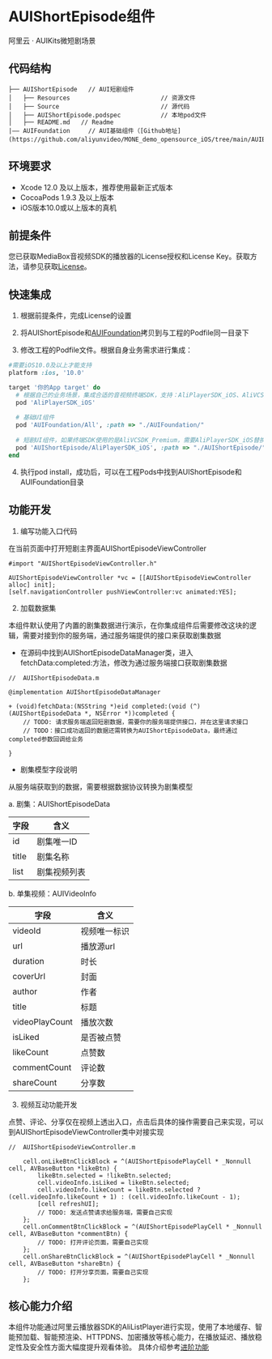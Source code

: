# AUIShortEpisode组件
阿里云 · AUIKits微短剧场景

## 代码结构
```
├── AUIShortEpisode   // AUI短剧组件
│   ├── Resources                         // 资源文件
│   ├── Source                            // 源代码
│   ├── AUIShortEpisode.podspec           // 本地pod文件
│   ├── README.md   // Readme   
|—— AUIFoundation     // AUI基础组件（[Github地址](https://github.com/aliyunvideo/MONE_demo_opensource_iOS/tree/main/AUIBaseKits/AUIFoundation)）
```

## 环境要求

- Xcode 12.0 及以上版本，推荐使用最新正式版本
- CocoaPods 1.9.3 及以上版本
- iOS版本10.0或以上版本的真机

## 前提条件

您已获取MediaBox音视频SDK的播放器的License授权和License Key。获取方法，请参见获取[License](https://help.aliyun.com/document_detail/2391512.html)。

## 快速集成
1. 根据前提条件，完成License的设置

2. 将AUIShortEpisode和[AUIFoundation](https://github.com/aliyunvideo/MONE_demo_opensource_iOS/tree/main/AUIBaseKits/AUIFoundation)拷贝到与工程的Podfile同一目录下

3. 修改工程的Podfile文件。根据自身业务需求进行集成：
   
```ruby
#需要iOS10.0及以上才能支持
platform :ios, '10.0'

target '你的App target' do
  # 根据自己的业务场景，集成合适的音视频终端SDK，支持：AliPlayerSDK_iOS、AliVCSDK_Premium、AliVCSDK_Standard、AliVCSDK_UGC等
  pod 'AliPlayerSDK_iOS'
  
  # 基础UI组件
  pod 'AUIFoundation/All', :path => "./AUIFoundation/"
  
  # 短剧UI组件，如果终端SDK使用的是AliVCSDK_Premium，需要AliPlayerSDK_iOS替换为AliVCSDK_Premium
  pod 'AUIShortEpisode/AliPlayerSDK_iOS', :path => "./AUIShortEpisode/"
end
```

4. 执行pod install，成功后，可以在工程Pods中找到AUIShortEpisode和AUIFoundation目录
   

## 功能开发
1. 编写功能入口代码
   
在当前页面中打开短剧主界面AUIShortEpisodeViewController
```ObjC
#import "AUIShortEpisodeViewController.h"

AUIShortEpisodeViewController *vc = [[AUIShortEpisodeViewController alloc] init];
[self.navigationController pushViewController:vc animated:YES];
```

2. 加载数据集

本组件默认使用了内置的剧集数据进行演示，在你集成组件后需要修改这块的逻辑，需要对接到你的服务端，通过服务端提供的接口来获取剧集数据

- 在源码中找到AUIShortEpisodeDataManager类，进入fetchData:completed:方法，修改为通过服务端接口获取剧集数据
```ObjC
//  AUIShortEpisodeData.m

@implementation AUIShortEpisodeDataManager

+ (void)fetchData:(NSString *)eid completed:(void (^)(AUIShortEpisodeData *, NSError *))completed {
    // TODO: 请求服务端返回短剧数据，需要你的服务端提供接口，并在这里请求接口
    // TODO：接口成功返回的数据还需转换为AUIShortEpisodeData，最终通过completed参数回调给业务
    
}

```

- 剧集模型字段说明

从服务端获取到的数据，需要根据数据协议转换为剧集模型

a. 剧集：AUIShortEpisodeData
  
| 字段 |  含义   |
|-----|--------|
| id |	剧集唯一ID |
| title |	剧集名称 |
| list |	剧集视频列表 |

b. 单集视频：AUIVideoInfo
  
| 字段 |  含义   |
|-----|--------|
| videoId |	视频唯一标识 |
| url |	播放源url |
| duration |	时长 |
| coverUrl |	封面 |
| author |	作者 |
| title |	标题 |
| videoPlayCount |	播放次数 |
| isLiked |	是否被点赞 |
| likeCount |	点赞数 |
| commentCount |	评论数 |
| shareCount |	分享数 |


3. 视频互动功能开发

点赞、评论、分享仅在视频上透出入口，点击后具体的操作需要自己来实现，可以到AUIShortEpisodeViewController类中对接实现
```ObjC
//  AUIShortEpisodeViewController.m

    cell.onLikeBtnClickBlock = ^(AUIShortEpisodePlayCell * _Nonnull cell, AVBaseButton *likeBtn) {
        likeBtn.selected = !likeBtn.selected;
        cell.videoInfo.isLiked = likeBtn.selected;
        cell.videoInfo.likeCount = likeBtn.selected ? (cell.videoInfo.likeCount + 1) : (cell.videoInfo.likeCount - 1);
        [cell refreshUI];
        // TODO: 发送点赞请求给服务端，需要自己实现
    };
    cell.onCommentBtnClickBlock = ^(AUIShortEpisodePlayCell * _Nonnull cell, AVBaseButton *commentBtn) {
        // TODO: 打开评论页面，需要自己实现
    };
    cell.onShareBtnClickBlock = ^(AUIShortEpisodePlayCell * _Nonnull cell, AVBaseButton *shareBtn) {
        // TODO: 打开分享页面，需要自己实现
    };

```

## 核心能力介绍

本组件功能通过阿里云播放器SDK的AliListPlayer进行实现，使用了本地缓存、智能预加载、智能预渲染、HTTPDNS、加密播放等核心能力，在播放延迟、播放稳定性及安全性方面大幅度提升观看体验。
具体介绍参考[进阶功能](https://help.aliyun.com/zh/vod/developer-reference/advanced-features-1)
